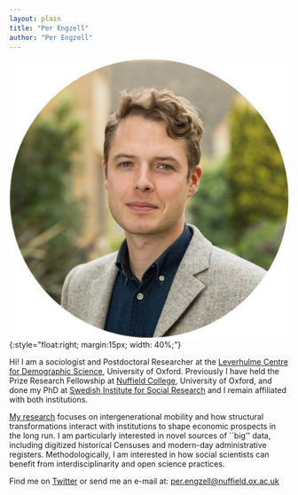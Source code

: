 ```yaml
---
layout: plain
title: "Per Engzell"
author: "Per Engzell"
---
```


![Per Engzell](portrait.jpg){:style="float:right; margin:15px; width: 40%;"}

Hi! I am a sociologist and Postdoctoral Researcher at the [Leverhulme Centre for Demographic Science](http://www.demographicscience.ox.ac.uk), University of Oxford. Previously I have held the Prize Research Fellowship at [Nuffield College](https://www.nuffield.ox.ac.uk), University of Oxford, and done my PhD at [Swedish Institute for Social Research](https://www.sofi.su.se/english/) and I remain affiliated with both institutions.

[My research](https://pengzell.github.io/inprogress/) focuses on intergenerational mobility and how structural transformations interact with institutions to shape economic prospects in the long run. I am particularly interested in novel sources of ``big'' data, including digitized historical Censuses and modern-day administrative registers. Methodologically, I am interested in how social scientists can benefit from interdisciplinarity and open science practices.

Find me on [Twitter](https://twitter.com/pengzell) or send me an e-mail at: [per.engzell@nuffield.ox.ac.uk](mailto:per.engzell@nuffield.ox.ac.uk)
